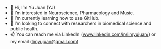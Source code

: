 - 👋 Hi, I’m Yu Juan (YJ)
- 👀 I’m interested in Neuroscience, Pharmacology and Music. 
- 🌱 I’m currently learning how to use GitHub.
- 💞️ I’m looking to connect with researchers in biomedical science and public health.
- 📫 You can reach me via LinkedIn (www.linkedin.com/in/limyujuan/) or my email (limyujuan@gmail.com)

<!---
yj-lim/yj-lim is a ✨ special ✨ repository because its `README.md` (this file) appears on your GitHub profile.
You can click the Preview link to take a look at your changes.
--->
